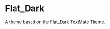 # Flat_Dark

A theme based on the [Flat_Dark TextMate Theme](http://colorsublime.com/theme/Flat_Dark).
